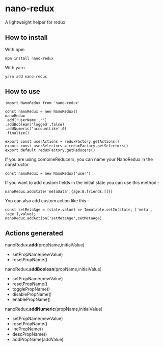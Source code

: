 # nano-redux
A lightweight helper for redux
## How to install
With npm

```
npm install nano-redux
```
With yarn
```
yarn add nano-redux
```
## How to use
```
import NanoRedux from 'nano-redux'

const nanoRedux = new NanoRedux()
nanoRedux
.add('userName','')
.addBoolean('logged',false)
.addNumeric('accountLike',0)
.finalize()

export const userActions = reduxFactory.getActions()
export const userSelectors = reduxFactory.getSelectors()
export default reduxFactory.getReducers()
```

If you are using combineReducers, you can name your NanoRedux in the constructor
```
const nanoRedux = new NanoRedux('user')
```

If you want to add custom fields in the initial state you can use this method :
```
nanoRedux.addState('metaData',{age:0,friends:[]})
```
You can also add custom action like this :
```
const setMetaAge = (state,value) => Immutable.setIn(state, ['meta', 'age'],value);
nanoRedux.addAction('setMetaAge',setMetaAge)
```
## Actions generated
nanoRedux.**add**(propName,initialValue)
 - setPropName(newValue)
 - resetPropName()

nanoRedux.**addBoolean**(propName,initialValue)
 - setPropName(newValue)
 - resetPropName()
 - togglePropName()
 - disablePropName()
 - enablePropName()

nanoRedux.**addNumeric**(propName,initialValue)
 - setPropName(newValue)
 - resetPropName()
 - incPropName()
 - descPropName()
 - addPropName(addValue)
